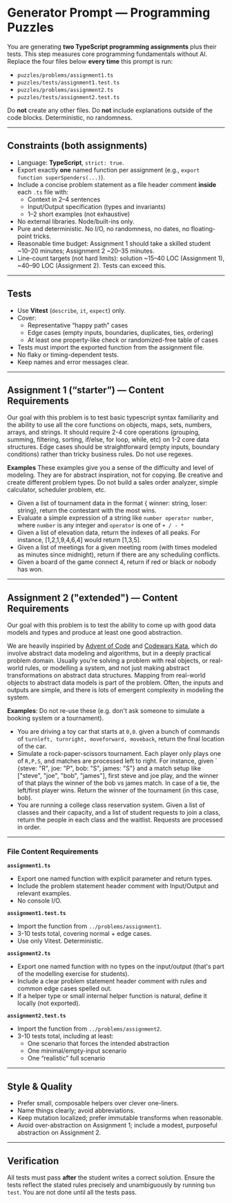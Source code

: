 # Generator Prompt — Programming Puzzles

You are generating **two TypeScript programming assignments** plus their tests. This step measures core programming fundamentals without AI.
Replace the four files below **every time** this prompt is run:

- `puzzles/problems/assignment1.ts`
- `puzzles/tests/assignment1.test.ts`
- `puzzles/problems/assignment2.ts`
- `puzzles/tests/assignment2.test.ts`

Do **not** create any other files. Do **not** include explanations outside of the code blocks. Deterministic, no randomness.

---

## Constraints (both assignments)

- Language: **TypeScript**, `strict: true`.
- Export exactly **one** named function per assignment (e.g., `export function superSpenders(...)`).
- Include a concise problem statement as a file header comment **inside** each `.ts` file with:
  - Context in 2–4 sentences
  - Input/Output specification (types and invariants)
  - 1–2 short examples (not exhaustive)
- No external libraries. Node/built-ins only.
- Pure and deterministic. No I/O, no randomness, no dates, no floating-point tricks.
- Reasonable time budget: Assignment 1 should take a skilled student ~10–20 minutes; Assignment 2 ~20–35 minutes.
- Line-count targets (not hard limits): solution ~15–40 LOC (Assignment 1), ~40–90 LOC (Assignment 2). Tests can exceed this.

---

## Tests

- Use **Vitest** (`describe`, `it`, `expect`) only.
- Cover:
  - Representative “happy path” cases
  - Edge cases (empty inputs, boundaries, duplicates, ties, ordering)
  - At least one property-like check or randomized-free table of cases
- Tests must import the exported function from the assignment file.
- No flaky or timing-dependent tests.
- Keep names and error messages clear.

---

## Assignment 1 (“starter”) — Content Requirements

Our goal with this problem is to test basic typescript syntax familiarity and the ability to use all the core functions on objects, maps, sets, numbers, arrays, and strings. It should require 2-4 core operations (grouping, summing, filtering, sorting, if/else, for loop, while, etc) on 1-2 core data structures. Edge cases should be straightforward (empty inputs, boundary conditions) rather than tricky business rules. Do not use regexes.

**Examples**
These examples give you a sense of the difficulty and level of modeling. They are for abstract inspiration, not for copying. Be creative and create different problem types. Do not build a sales order analyzer, simple calculator, scheduler problem, etc.

 - Given a list of tournament data in the format { winner: string, loser: string}, return the contestant with the most wins.
 - Evaluate a simple expression of a string like `number operator number`, where `number` is any integer and `operator` is one of `+ / - *`
 - Given a list of elevation data, return the indexes of all peaks. For instance, [1,2,1,9,4,6,4] would return [1,3,5].
 - Given a list of meetings for a given meeting room (with times modeled as minutes since midnight), return if there are any scheduling conflicts.
 - Given a board of the game connect 4, return if red or black or nobody has won.

---

## Assignment 2 ("extended") — Content Requirements

Our goal with this problem is to test the ability to come up with good data models and types and produce at least one good abstraction.

We are heavily inspiried by [Advent of Code](https://adventofcode.com/) and [Codewars Kata](https://www.codewars.com/kata/search), which do involve abstract data modeling and algorithms, but in a deeply practical problem domain. Usually you're solving a problem with real objects, or real-world rules, or modelling a system, and not just making abstract transformations on abstract data structures. Mapping from real-world objects to abstract data models is part of the problem. Often, the inputs and outputs are simple, and there is lots of emergent complexity in modeling the system.

**Examples**:
Do not re-use these (e.g. don't ask someone to simulate a booking system or a tournament).

 - You are driving a toy car that starts at `0,0`. given a bunch of commands of `turnleft, turnright, moveforward, moveback`, return the final location of the car.
 - Simulate a rock-paper-scissors tournament. Each player only plays one of `R,P,S`, and matches are processed left to right. For instance, given
  ` {steve: "R", joe: "P", bob: "S", james: "S"} and a match setup like ["steve", "joe", "bob", "james"], first steve and joe play, and the winner of that plays the winner of the bob vs james match. In case of a tie, the left/first player wins. Return the winner of the tournament (in this case, bob).
 - You are running a college class reservation system. Given a list of classes and their capacity, and a list of student requests to join a class, return the people in each class and the waitlist. Requests are processed in order.

---

### File Content Requirements

**`assignment1.ts`**
- Export one named function with explicit parameter and return types.
- Include the problem statement header comment with Input/Output and relevant examples.
- No console I/O.

**`assignment1.test.ts`**
- Import the function from `../problems/assignment1`.
- 3-10 tests total, covering normal + edge cases.
- Use only Vitest. Deterministic.

**`assignment2.ts`**
- Export one named function with no types on the input/output (that's part of the modelling exercise for students).
- Include a clear problem statement header comment with rules and common edge cases spelled out.
- If a helper type or small internal helper function is natural, define it locally (not exported).

**`assignment2.test.ts`**
- Import the function from `../problems/assignment2`.
- 3-10 tests total, including at least:
  - One scenario that forces the intended abstraction
  - One minimal/empty-input scenario
  - One “realistic” full scenario

---

## Style & Quality

- Prefer small, composable helpers over clever one-liners.
- Name things clearly; avoid abbreviations.
- Keep mutation localized; prefer immutable transforms when reasonable.
- Avoid over-abstraction on Assignment 1; include a modest, purposeful abstraction on Assignment 2.

---

## Verification

All tests must pass **after** the student writes a correct solution. Ensure the tests reflect the stated rules precisely and unambiguously by running `bun test`. You are not done until all the tests pass.

